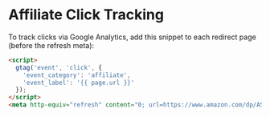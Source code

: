 # Affiliate Click Tracking

To track clicks via Google Analytics, add this snippet to each redirect page (before the refresh meta):

```html
<script>
  gtag('event', 'click', {
    'event_category': 'affiliate',
    'event_label': '{{ page.url }}'
  });
</script>
<meta http-equiv="refresh" content="0; url=https://www.amazon.com/dp/ASIN?tag=youraffiliatetag">
```